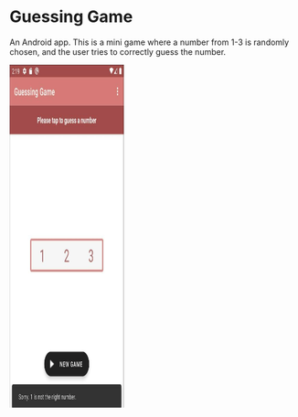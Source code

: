 # Guessing Game
An Android app.
This is a mini game where a number from 1-3 is randomly chosen, and the user tries to correctly guess the number.

<img src="/screenshots/guessing_game.png" width=200 height=600 align=center>
